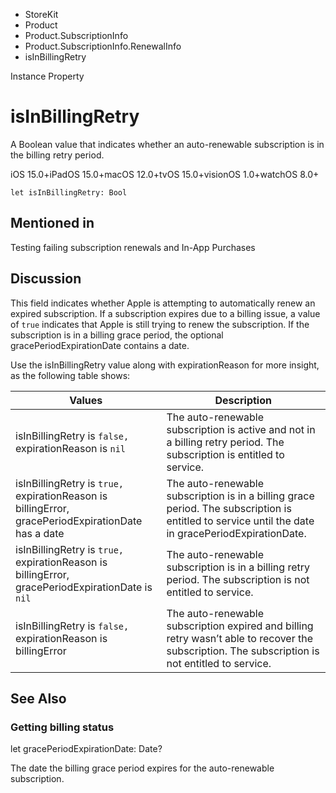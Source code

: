 

- StoreKit
- Product
- Product.SubscriptionInfo
- Product.SubscriptionInfo.RenewalInfo
-  isInBillingRetry 

Instance Property

# isInBillingRetry

A Boolean value that indicates whether an auto-renewable subscription is in the billing retry period.

iOS 15.0+iPadOS 15.0+macOS 12.0+tvOS 15.0+visionOS 1.0+watchOS 8.0+

``` source
let isInBillingRetry: Bool
```

## Mentioned in 

Testing failing subscription renewals and In-App Purchases

## Discussion

This field indicates whether Apple is attempting to automatically renew an expired subscription. If a subscription expires due to a billing issue, a value of `true` indicates that Apple is still trying to renew the subscription. If the subscription is in a billing grace period, the optional gracePeriodExpirationDate contains a date.

Use the isInBillingRetry value along with expirationReason for more insight, as the following table shows:

| Values | Description |
|----|----|
| isInBillingRetry is `false,`  expirationReason is `nil` | The auto-renewable subscription is active and not in a billing retry period.  The subscription is entitled to service. |
| isInBillingRetry is `true,`  expirationReason is billingError,  gracePeriodExpirationDate has a date | The auto-renewable subscription is in a billing grace period.  The subscription is entitled to service until the date in gracePeriodExpirationDate. |
| isInBillingRetry is `true,`  expirationReason is billingError,  gracePeriodExpirationDate is `nil` | The auto-renewable subscription is in a billing retry period.  The subscription is not entitled to service. |
| isInBillingRetry is `false,`  expirationReason is billingError | The auto-renewable subscription expired and billing retry wasn’t able to recover the subscription.  The subscription is not entitled to service. |

## See Also

### Getting billing status

let gracePeriodExpirationDate: Date?

The date the billing grace period expires for the auto-renewable subscription.

